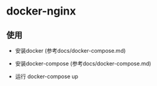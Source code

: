 # docker-nginx

## 使用

* 安装docker (参考docs/docker-compose.md)

* 安装docker-compose (参考docs/docker-compose.md)

* 运行 docker-compose up